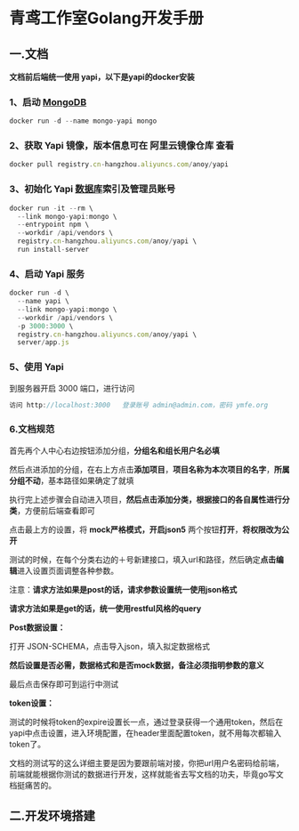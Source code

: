 # 青鸢工作室Golang开发手册

## 一.文档

**文档前后端统一使用 yapi，以下是yapi的docker安装**

### 1、启动 [MongoDB](https://cloud.tencent.com/product/mongodb?from=10680)

```javascript
docker run -d --name mongo-yapi mongo
```

### 2、获取 Yapi 镜像，版本信息可在 阿里云镜像仓库 查看

```javascript
docker pull registry.cn-hangzhou.aliyuncs.com/anoy/yapi
```

### 3、初始化 Yapi [数据库](https://cloud.tencent.com/solution/database?from=10680)索引及管理员账号

```javascript
docker run -it --rm \
  --link mongo-yapi:mongo \
  --entrypoint npm \
  --workdir /api/vendors \
  registry.cn-hangzhou.aliyuncs.com/anoy/yapi \
  run install-server

```

### 4、启动 Yapi 服务

```javascript
docker run -d \
  --name yapi \
  --link mongo-yapi:mongo \
  --workdir /api/vendors \
  -p 3000:3000 \
  registry.cn-hangzhou.aliyuncs.com/anoy/yapi \
  server/app.js

```

### 5、使用 Yapi

到服务器开启 3000 端口，进行访问

```javascript
访问 http://localhost:3000   登录账号 admin@admin.com，密码 ymfe.org
```

### 6.文档规范

首先再个人中心右边按钮添加分组，**分组名和组长用户名必填**

然后点进添加的分组，在右上方点击**添加项目**，**项目名称为本次项目的名字**，**所属分组不动**，基本路径如果确定了就填

执行完上述步骤会自动进入项目，**然后点击添加分类，根据接口的各自属性进行分类**，方便前后端查看即可

点击最上方的设置，将 **mock严格模式，开启json5** 两个按钮**打开**，**将权限改为公开**

测试的时候，在每个分类右边的＋号新建接口，填入url和路径，然后确定**点击编辑**进入设置页面调整各种参数。

注意：**请求方法如果是post的话，请求参数设置统一使用json格式**

**请求方法如果是get的话，统一使用restful风格的query**



**Post数据设置：**

打开 JSON-SCHEMA，点击导入json，填入拟定数据格式

**然后设置是否必需，数据格式和是否mock数据，备注必须指明参数的意义**

最后点击保存即可到运行中测试



**token设置：**

测试的时候将token的expire设置长一点，通过登录获得一个通用token，然后在yapi中点击设置，进入环境配置，在header里面配置token，就不用每次都输入token了。



文档的测试写的这么详细主要是因为要跟前端对接，你把url用户名密码给前端，前端就能根据你测试的数据进行开发，这样就能省去写文档的功夫，毕竟go写文档挺痛苦的。

## 二.开发环境搭建